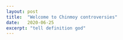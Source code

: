 ```yaml
---
layout: post
title:  "Welcome to Chinmoy controversies"
date:   2020-06-25
excerpt: "tell definition god"
---
```

